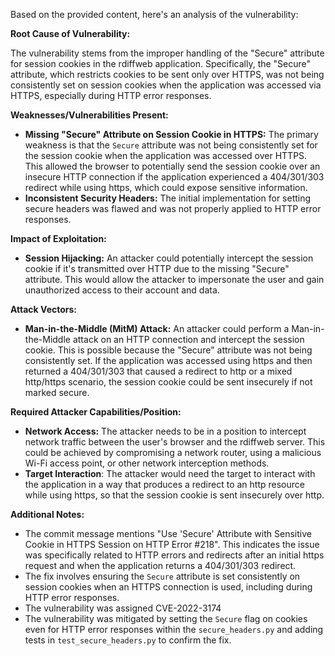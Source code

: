 Based on the provided content, here's an analysis of the vulnerability:

**Root Cause of Vulnerability:**

The vulnerability stems from the improper handling of the "Secure" attribute for session cookies in the rdiffweb application. Specifically, the "Secure" attribute, which restricts cookies to be sent only over HTTPS, was not being consistently set on session cookies when the application was accessed via HTTPS, especially during HTTP error responses.

**Weaknesses/Vulnerabilities Present:**

*   **Missing "Secure" Attribute on Session Cookie in HTTPS:** The primary weakness is that the `Secure` attribute was not being consistently set for the session cookie when the application was accessed over HTTPS. This allowed the browser to potentially send the session cookie over an insecure HTTP connection if the application experienced a 404/301/303 redirect while using https, which could expose sensitive information.
*   **Inconsistent Security Headers:** The initial implementation for setting secure headers was flawed and was not properly applied to HTTP error responses.

**Impact of Exploitation:**

*   **Session Hijacking:** An attacker could potentially intercept the session cookie if it's transmitted over HTTP due to the missing "Secure" attribute. This would allow the attacker to impersonate the user and gain unauthorized access to their account and data.

**Attack Vectors:**

*   **Man-in-the-Middle (MitM) Attack:** An attacker could perform a Man-in-the-Middle attack on an HTTP connection and intercept the session cookie. This is possible because the "Secure" attribute was not being consistently set. If the application was accessed using https and then returned a 404/301/303 that caused a redirect to http or a mixed http/https scenario, the session cookie could be sent insecurely if not marked secure.

**Required Attacker Capabilities/Position:**

*   **Network Access:** The attacker needs to be in a position to intercept network traffic between the user's browser and the rdiffweb server. This could be achieved by compromising a network router, using a malicious Wi-Fi access point, or other network interception methods.
*   **Target Interaction**: The attacker would need the target to interact with the application in a way that produces a redirect to an http resource while using https, so that the session cookie is sent insecurely over http.

**Additional Notes:**

*   The commit message mentions "Use 'Secure' Attribute with Sensitive Cookie in HTTPS Session on HTTP Error #218". This indicates the issue was specifically related to HTTP errors and redirects after an initial https request and when the application returns a 404/301/303 redirect.
*   The fix involves ensuring the `Secure` attribute is set consistently on session cookies when an HTTPS connection is used, including during HTTP error responses.
*   The vulnerability was assigned CVE-2022-3174
*   The vulnerability was mitigated by setting the `Secure` flag on cookies even for HTTP error responses within the `secure_headers.py` and adding tests in `test_secure_headers.py` to confirm the fix.